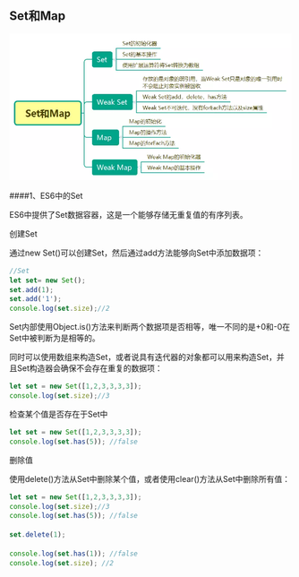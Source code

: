 ## Set和Map

![](/assets/2615789-677c9382b37392f5.webp)

####1、ES6中的Set

ES6中提供了Set数据容器，这是一个能够存储无重复值的有序列表。

创建Set

通过new Set()可以创建Set，然后通过add方法能够向Set中添加数据项：
```javascript
//Set
let set= new Set();
set.add(1);
set.add('1');
console.log(set.size);//2       
```

Set内部使用Object.is()方法来判断两个数据项是否相等，唯一不同的是+0和-0在Set中被判断为是相等的。

同时可以使用数组来构造Set，或者说具有迭代器的对象都可以用来构造Set，并且Set构造器会确保不会存在重复的数据项：

```javascript
let set = new Set([1,2,3,3,3,3]);
console.log(set.size);//3
```

检查某个值是否存在于Set中

```javascript
let set = new Set([1,2,3,3,3,3]);
console.log(set.has(5)); //false
```

删除值

使用delete()方法从Set中删除某个值，或者使用clear()方法从Set中删除所有值：
```javascript
let set = new Set([1,2,3,3,3,3]);
console.log(set.size);//3
console.log(set.has(5)); //false

set.delete(1);

console.log(set.has(1)); //false
console.log(set.size); //2
```